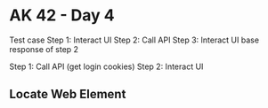 # AK 42 - Day 4

Test case
Step 1: Interact UI
Step 2: Call API
Step 3: Interact UI base response of step 2


Step 1: Call API (get login cookies)
Step 2: Interact UI

## Locate Web Element
